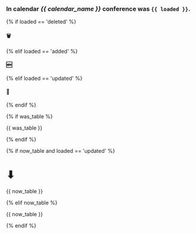 ### In calendar *{{ calendar_name }}* conference was `{{ loaded }}`.

{% if loaded == 'deleted' %}
#### 🗑️
{% elif loaded == 'added' %}
#### 🆕
{% elif loaded == 'updated' %}
#### 🔂
{% endif %}

{% if was_table %}

{{ was_table }}

{% endif %}

{% if now_table and loaded == 'updated' %}
# ⬇
{{ now_table }}

{% elif now_table %}

{{ now_table }}

{% endif %}
